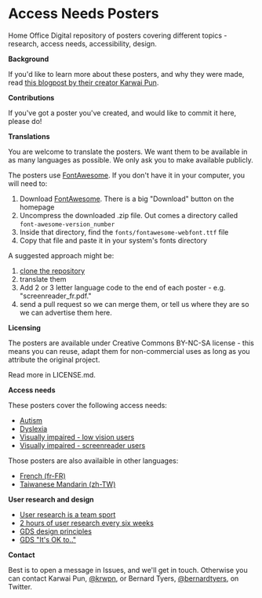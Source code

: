 # Access Needs Posters
Home Office Digital repository of posters covering different topics - research, access needs, accessibility, design.

**Background**

If you'd like to learn more about these posters, and why they were made, read [this blogpost by their creator Karwai Pun](https://accessibility.blog.gov.uk/2016/09/02/dos-and-donts-on-designing-for-accessibility/).


**Contributions**

If you've got a poster you've created, and would like to commit it here, please do!


**Translations**

You are welcome to translate the posters. We want them to be available in as many languages as possible. We only ask you to make available publicly.

The posters use [FontAwesome](http://fontawesome.io/). If you don't have it in your computer, you will need to:

1. Download [FontAwesome](http://fontawesome.io/). There is a big "Download" button on the homepage
2. Uncompress the downloaded .zip file. Out comes a directory called <code>font-awesome-version_number</code>
3. Inside that directory, find the <code>fonts/fontawesome-webfont.ttf</code> file
4. Copy that file and paste it in your system's fonts directory

A suggested approach might be:

1. [clone the repository](https://github.com/UKHomeOffice/posters)
2. translate them
3. Add 2 or 3 letter language code to the end of each poster - e.g. "screenreader_fr.pdf."
4. send a pull request so we can merge them, or tell us where they are so we can advertise them here.


**Licensing**

The posters are available under Creative Commons BY-NC-SA license - this means you can reuse, adapt them for non-commercial uses as long as you attribute the original project.

Read more in LICENSE.md.


**Access needs**

These posters cover the following access needs:
* [Autism](https://github.com/UKHomeOffice/posters/blob/master/accessibility/posters_en-UK/autistic-spectrum.pdf)
* [Dyslexia](https://github.com/UKHomeOffice/posters/blob/master/accessibility/posters_en-UK/dyslexia.pdf)
* [Visually impaired - low vision users](https://github.com/UKHomeOffice/posters/blob/master/accessibility/posters_en-UK/low-vision.pdf)
* [Visually impaired - screenreader users](https://github.com/UKHomeOffice/posters/blob/master/accessibility/posters_en-UK/screenreader.pdf)

Those posters are also availaible in other languages:
* [French (fr-FR)](https://github.com/UKHomeOffice/posters/tree/master/accessibility/posters_fr)
* [Taiwanese Mandarin (zh-TW)](https://github.com/UKHomeOffice/posters/tree/master/accessibility/posters_zh-TW)

**User research and design**

* [User research is a team sport](https://github.com/UKHomeOffice/posters/blob/master/gds/research-teamsport.pdf)
* [2 hours of user research every six weeks](https://github.com/UKHomeOffice/posters/blob/master/gds/two-hours-every-six-weeks.pdf)
* [GDS design principles](https://github.com/UKHomeOffice/posters/blob/master/gds/design-principles-poster.pdf)
* [GDS "It's OK to.."](https://github.com/UKHomeOffice/posters/blob/master/gds/its-ok-to.pdf)


**Contact**

Best is to open a message in Issues, and we'll get in touch. Otherwise you can contact Karwai Pun, [@krwpn](https://twitter.com/krwpn), or Bernard Tyers, [@bernardtyers](https://twitter.com/bernardtyers), on Twitter.
